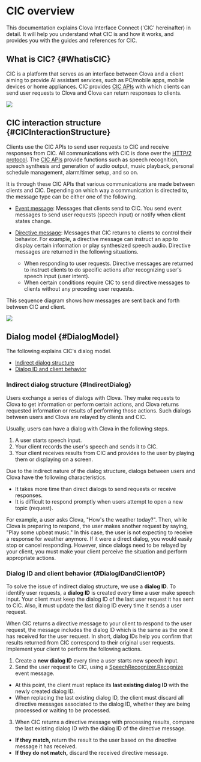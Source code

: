 # CIC overview
This documentation explains Clova Interface Connect ('CIC' hereinafter) in detail. It will help you understand what CIC is and how it works, and provides you with the guides and references for CIC.

## What is CIC? {#WhatisCIC}
CIC is a platform that serves as an interface between Clova and a client aiming to provide AI assistant services, such as PC/mobile apps, mobile devices or home appliances. CIC provides [CIC APIs](/CIC/References/CIC_API.md) with which clients can send user requests to Clova and Clova can return responses to clients.

![](/CIC/Resources/Images/CIC_Interaction_Structure.png)

## CIC interaction structure {#CICInteractionStructure}
Clients use the CIC APIs to send user requests to CIC and receive responses from CIC. All communications with CIC is done over the [HTTP/2 protocol](https://tools.ietf.org/html/rfc7540). The [CIC APIs](/CIC/References/CIC_API.md) provide functions such as speech recognition, speech synthesis and generation of audio output, music playback, personal schedule management, alarm/timer setup, and so on.

It is through these CIC APIs that various communications are made between clients and CIC. Depending on which way a communication is directed to, the message type can be either one of the following.

* [Event message](/CIC/References/CIC_Message_Format.md#Event): Messages that clients send to CIC. You send event messages to send user requests (speech input) or notify when client states change.

* [Directive message](/CIC/References/CIC_Message_Format.md#Directive): Messages that CIC returns to clients to control their behavior. For example, a directive message can instruct an app to display certain information or play synthesized speech audio. Directive messages are returned in the following situations.
    * When responding to user requests. Directive messages are returned to instruct clients to do specific actions after recognizing user's speech input (user intent).
    * When certain conditions require CIC to send directive messages to clients without any preceding user requests.

This sequence diagram shows how messages are sent back and forth between CIC and client.

![](/CIC/Resources/Images/CIC_Interaction_Example_in_Sequence_Diagram.png)

## Dialog model {#DialogModel}
The following explains CIC's dialog model.

* [Indirect dialog structure](#IndirectDialog)
* [Dialog ID and client behavior](#DialogIDandClientOP)

### Indirect dialog structure {#IndirectDialog}
Users exchange a series of dialogs with Clova. They make requests to Clova to get information or perform certain actions, and Clova returns requested information or results of performing those actions. Such dialogs between users and Clova are relayed by clients and CIC.

Usually, users can have a dialog with Clova in the following steps.

1. A user starts speech input.
2. Your client records the user's speech and sends it to CIC.
3. Your client receives results from CIC and provides to the user by playing them or displaying on a screen.

Due to the indirect nature of the dialog structure, dialogs between users and Clova have the following characteristics.

* It takes more time than direct dialogs to send requests or receive responses.
* It is difficult to respond promptly when users attempt to open a new topic (request).

For example, a user asks Clova, "How's the weather today?". Then, while Clova is preparing to respond, the user makes another request by saying, "Play some upbeat music." In this case, the user is not expecting to receive a response for weather anymore. If it were a direct dialog, you would easily stop or cancel responding. However, since dialogs need to be relayed by your client, you must make your client perceive the situation and perform appropriate actions.

### Dialog ID and client behavior {#DialogIDandClientOP}

To solve the issue of indirect dialog structure, we use a **dialog ID**. To identify user requests, a **dialog ID** is created every time a user make speech input. Your client must keep the dialog ID of the last user request it has sent to CIC. Also, it must update the last dialog ID every time it sends a user request.

When CIC returns a directive message to your client to respond to the user request, the message includes the dialog ID which is the same as the one it has received for the user request. In short, dialog IDs help you confirm that results returned from CIC correspond to their original user requests. Implement your client to perform the following actions.

1. Create a **new dialog ID** every time a user starts new speech input.
2. Send the user request to CIC, using a [SpeechRecognizer.Recognize](/CIC/References/APIs/SpeechRecognizer.md) event message.
  * At this point, the client must replace its **last existing dialog ID** with the newly created dialog ID.
  * When replacing the last existing dialog ID, the client must discard all directive messages associated to the dialog ID, whether they are being processed or waiting to be processed.
3. When CIC returns a directive message with processing results, compare the last existing dialog ID with the dialog ID of the directive message.
  * **If they match,** return the result to the user based on the directive message it has received.
  * **If they do not match,** discard the received directive message.
